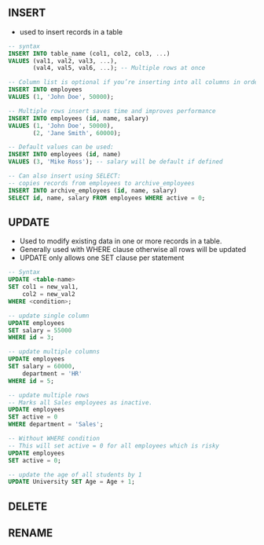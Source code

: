 ## INSERT
- used to insert records in a table
``` sql
-- syntax
INSERT INTO table_name (col1, col2, col3, ...)
VALUES (val1, val2, val3, ...),
       (val4, val5, val6, ...); -- Multiple rows at once

-- Column list is optional if you’re inserting into all columns in order:
INSERT INTO employees
VALUES (1, 'John Doe', 50000);

-- Multiple rows insert saves time and improves performance
INSERT INTO employees (id, name, salary)
VALUES (1, 'John Doe', 50000),
       (2, 'Jane Smith', 60000);

-- Default values can be used:
INSERT INTO employees (id, name)
VALUES (3, 'Mike Ross'); -- salary will be default if defined

-- Can also insert using SELECT:
-- copies records from employees to archive_employees
INSERT INTO archive_employees (id, name, salary)
SELECT id, name, salary FROM employees WHERE active = 0;
```
## UPDATE 
- Used to modify existing data in one or more records in a table.
- Generally used with WHERE clause otherwise all rows will be updated
- UPDATE only allows one SET clause per statement 
``` sql
-- Syntax
UPDATE <table-name>
SET col1 = new_val1,
    col2 = new_val2
WHERE <condition>;

-- update single column
UPDATE employees
SET salary = 55000
WHERE id = 3;

-- update multiple columns
UPDATE employees
SET salary = 60000,
    department = 'HR'
WHERE id = 5;

-- update multiple rows
-- Marks all Sales employees as inactive.
UPDATE employees
SET active = 0
WHERE department = 'Sales';

-- Without WHERE condition
-- This will set active = 0 for all employees which is risky
UPDATE employees
SET active = 0;

-- update the age of all students by 1 
UPDATE University SET Age = Age + 1;
```
## DELETE

## RENAME
